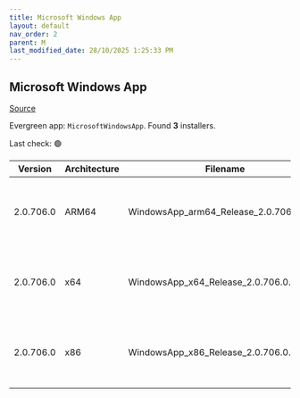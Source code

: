 ```yaml
---
title: Microsoft Windows App
layout: default
nav_order: 2
parent: M
last_modified_date: 28/10/2025 1:25:33 PM
---
```


## Microsoft Windows App

[Source](https://learn.microsoft.com/en-us/windows-app/whats-new)

Evergreen app: `MicrosoftWindowsApp`. Found **3** installers.

Last check: 🟢

| Version   | Architecture | Filename                                | URI                                                                                                                                                                                                                                                                            |
| --------- | ------------ | --------------------------------------- | ------------------------------------------------------------------------------------------------------------------------------------------------------------------------------------------------------------------------------------------------------------------------------ |
| 2.0.706.0 | ARM64        | WindowsApp_arm64_Release_2.0.706.0.msix | [https://res.cdn.office.net/remote-desktop-windows-client/9f76606c-ec53-42e1-9121-619ec8693953/WindowsApp_arm64_Release_2.0.706.0.msix](https://res.cdn.office.net/remote-desktop-windows-client/9f76606c-ec53-42e1-9121-619ec8693953/WindowsApp_arm64_Release_2.0.706.0.msix) |
| 2.0.706.0 | x64          | WindowsApp_x64_Release_2.0.706.0.msix   | [https://res.cdn.office.net/remote-desktop-windows-client/2c6b4a4c-e741-4a72-95f8-d1682c7fe849/WindowsApp_x64_Release_2.0.706.0.msix](https://res.cdn.office.net/remote-desktop-windows-client/2c6b4a4c-e741-4a72-95f8-d1682c7fe849/WindowsApp_x64_Release_2.0.706.0.msix)     |
| 2.0.706.0 | x86          | WindowsApp_x86_Release_2.0.706.0.msix   | [https://res.cdn.office.net/remote-desktop-windows-client/6d7cff1c-abe2-41e2-ac80-3fb5fa06e29d/WindowsApp_x86_Release_2.0.706.0.msix](https://res.cdn.office.net/remote-desktop-windows-client/6d7cff1c-abe2-41e2-ac80-3fb5fa06e29d/WindowsApp_x86_Release_2.0.706.0.msix)     |
